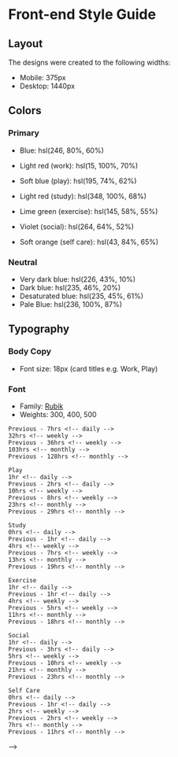 # Front-end Style Guide

## Layout

The designs were created to the following widths:

- Mobile: 375px
- Desktop: 1440px

## Colors

### Primary

- Blue: hsl(246, 80%, 60%)

- Light red (work): hsl(15, 100%, 70%)
- Soft blue (play): hsl(195, 74%, 62%)
- Light red (study): hsl(348, 100%, 68%)
- Lime green (exercise): hsl(145, 58%, 55%)
- Violet (social): hsl(264, 64%, 52%)
- Soft orange (self care): hsl(43, 84%, 65%)

### Neutral

- Very dark blue: hsl(226, 43%, 10%)
- Dark blue: hsl(235, 46%, 20%)
- Desaturated blue: hsl(235, 45%, 61%)
- Pale Blue: hsl(236, 100%, 87%)

## Typography

### Body Copy

- Font size: 18px (card titles e.g. Work, Play)

### Font

- Family: [Rubik](https://fonts.google.com/specimen/Rubik)
- Weights: 300, 400, 500




<!--   
    Work
    5hrs <!-- daily -->
    Previous - 7hrs <!-- daily -->
    32hrs <!-- weekly -->
    Previous - 36hrs <!-- weekly -->
    103hrs <!-- monthly -->
    Previous - 128hrs <!-- monthly -->
  
    Play
    1hr <!-- daily -->
    Previous - 2hrs <!-- daily -->
    10hrs <!-- weekly -->
    Previous - 8hrs <!-- weekly -->
    23hrs <!-- monthly -->
    Previous - 29hrs <!-- monthly -->
  
    Study
    0hrs <!-- daily -->
    Previous - 1hr <!-- daily -->
    4hrs <!-- weekly -->
    Previous - 7hrs <!-- weekly -->
    13hrs <!-- monthly -->
    Previous - 19hrs <!-- monthly -->
  
    Exercise
    1hr <!-- daily -->
    Previous - 1hr <!-- daily -->
    4hrs <!-- weekly -->
    Previous - 5hrs <!-- weekly -->
    11hrs <!-- monthly -->
    Previous - 18hrs <!-- monthly -->
  
    Social
    1hr <!-- daily -->
    Previous - 3hrs <!-- daily -->
    5hrs <!-- weekly -->
    Previous - 10hrs <!-- weekly -->
    21hrs <!-- monthly -->
    Previous - 23hrs <!-- monthly -->
  
    Self Care
    0hrs <!-- daily -->
    Previous - 1hr <!-- daily -->
    2hrs <!-- weekly -->
    Previous - 2hrs <!-- weekly -->
    7hrs <!-- monthly -->
    Previous - 11hrs <!-- monthly -->
   -->
   